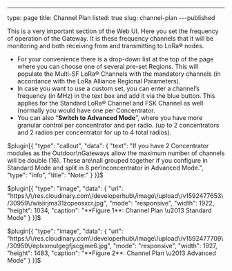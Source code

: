 ---
type: page
title: Channel Plan
listed: true
slug: channel-plan
---published


This is a very important section of the Web UI. Here you set the frequency of operation of the Gateway. It is these frequency channels that it will be monitoring and both receiving from and transmitting to LoRa® nodes.

- For your convenience there is a drop-down list at the top of the page where you can choose one of several pre-set Regions. This will populate the Multi-SF LoRa® Channels with the mandatory channels (in accordance with the LoRa Alliance Regional Parameters).
- In case you want to use a custom set, you can enter a channel’s frequency (in MHz) in the text box and add it via the blue button. This applies for the Standard LoRa® Channel and FSK Channel as well (normally you would have one per Concentrator.
- You can also “**Switch to Advanced Mode**”, where you have more granular control per concentrator and per radio. (up to 2 concentrators and 2 radios per concentrator for up to 4 total radios).


$plugin[{
    "type": "callout",
    "data": {
        "text": "If you have 2 Concentrator modules as the Outdoor\nGateways allow the maximum number of channels will be double (16). These are\nall grouped together if you configure in Standard Mode and split in 8 per\nconcentrator in Advanced Mode.",
        "type": "info",
        "title": "Note:"
    }
}]$



$plugin[{
    "type": "image",
    "data": {
        "url": "https:\/\/res.cloudinary.com\/developerhub\/image\/upload\/v1592477653\/30959\/wlsiirjma31zcpeosxcr.jpg",
        "mode": "responsive",
        "width": 1922,
        "height": 1034,
        "caption": "**Figure 1**: Channel Plan \u2013 Standard Mode"
    }
}]$



$plugin[{
    "type": "image",
    "data": {
        "url": "https:\/\/res.cloudinary.com\/developerhub\/image\/upload\/v1592477709\/30959\/eplxxmulgegfjscgjme6.jpg",
        "mode": "responsive",
        "width": 1927,
        "height": 1483,
        "caption": "**Figure 2**: Channel Plan \u2013 Advanced Mode"
    }
}]$




